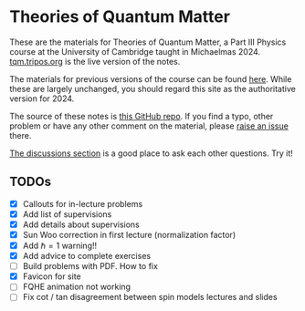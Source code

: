 # Theories of Quantum Matter

These are the materials for Theories of Quantum Matter, a Part III Physics course at the University of Cambridge taught in Michaelmas 2024. [tqm.tripos.org](https://tqm.tripos.org/) is the live version of the notes. 

The materials for previous versions of the course can be found [here](https://austen.uk/courses/). While these are largely unchanged, you should regard this site as the authoritative version for 2024.

The source of these notes is [this GitHub repo](https://github.com/AustenLamacraft/tqm-quarto). If you find a typo, other problem or have any other comment on the material, please [raise an issue](https://github.com/AustenLamacraft/tqm-quarto/issues) there.

[The discussions section](https://github.com/AustenLamacraft/tqm-quarto/discussions/) is a good place to ask each other questions. Try it!



## TODOs

- [X] Callouts for in-lecture problems
- [X] Add list of supervisions
- [X] Add details about supervisions
- [X] Sun Woo correction in first lecture (normalization factor)
- [X] Add $\hbar =1$ warning!!
- [X] Add advice to complete exercises
- [ ] Build problems with PDF. How to fix
- [X] Favicon for site
- [ ] FQHE animation not working
- [ ] Fix cot / tan disagreement between spin models lectures and slides